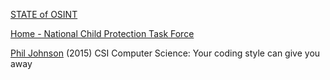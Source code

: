 
[STATE of OSINT](https://stateofosint.com/)

[Home - National Child Protection Task Force](https://ncptf.org/)

[Phil Johnson](https://www.itworld.com/article/2876179/csi-computer-science-your-coding-style-can-give-you-away.html)
(2015) CSI Computer Science: Your coding style can give you away
